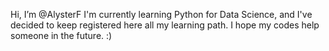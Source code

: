 Hi, I’m @AlysterF
I'm currently learning Python for Data Science, and I've decided to keep registered here all my learning path.
I hope my codes help someone in the future. :)
